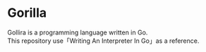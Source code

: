 # Gorilla
Gollira is a programming language written in Go.  
This repository use「Writing An Interpreter In Go」as a reference.